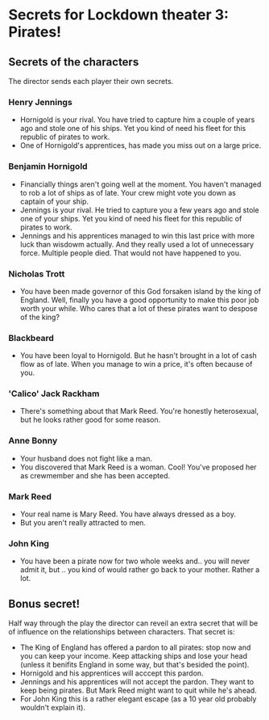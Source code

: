 # Secrets for Lockdown theater 3: Pirates!

## Secrets of the characters
The director sends each player their own secrets.

### Henry Jennings
* Hornigold is your rival. You have tried to capture him a couple of years ago and stole one of his ships. Yet you kind of need his fleet for this republic of pirates to work.
* One of Hornigold's apprentices, has made you miss out on a large price.

### Benjamin Hornigold
* Financially things aren't going well at the moment. You haven't managed to rob a lot of ships as of late. Your crew might vote you down as captain of your ship.
* Jennings is your rival. He tried to capture you a few years ago and stole one of your ships. Yet you kind of need his fleet for this republic of pirates to work.
* Jennings and his apprentices managed to win this last price with more luck than wisdowm actually. And they really used a lot of unnecessary force. Multiple people died. That would not have happened to you.

### Nicholas Trott
* You have been made governor of this God forsaken island by the king of England. Well, finally you have a good opportunity to make this poor job worth your while. Who cares that a lot of these pirates want to despose of the king?

### Blackbeard
* You have been loyal to Hornigold. But he hasn't brought in a lot of cash flow as of late. When you manage to win a price, it's often because of you.

### 'Calico' Jack Rackham
* There's something about that Mark Reed. You're honestly heterosexual, but he looks rather good for some reason.

### Anne Bonny
* Your husband does not fight like a man.
* You discovered that Mark Reed is a woman. Cool! You've proposed her as crewmember and she has been accepted.

### Mark Reed
* Your real name is Mary Reed. You have always dressed as a boy.
* But you aren't really attracted to men.

### John King
* You have been a pirate now for two whole weeks and.. you will never admit it, but .. you kind of would rather go back to your mother. Rather a lot.


## Bonus secret!
Half way through the play the director can reveil an extra secret that will be of influence on the relationships between characters. That secret is:
* The King of England has offered a pardon to all pirates: stop now and you can keep your income. Keep attacking ships and lose your head (unless it benifits England in some way, but that's besided the point).
* Hornigold and his apprentices will acccept this pardon.
* Jennings and his apprentices will not accept the pardon. They want to keep being pirates. But Mark Reed might want to quit while he's ahead.
* For John King this is a rather elegant escape (as a 10 year old probably wouldn't explain it).
